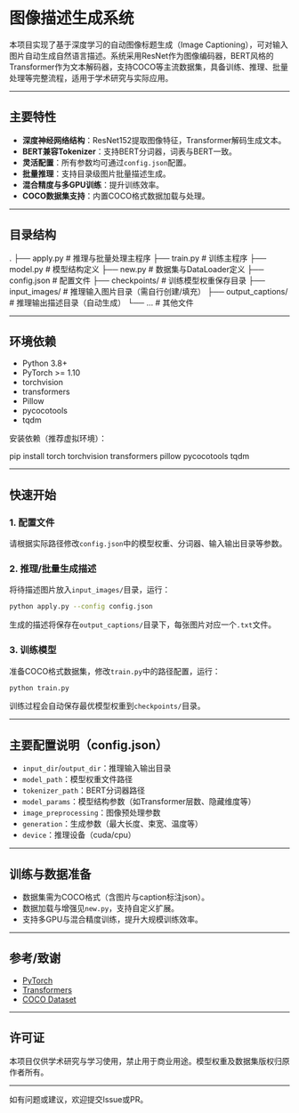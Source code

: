 # 图像描述生成系统

本项目实现了基于深度学习的自动图像标题生成（Image Captioning），可对输入图片自动生成自然语言描述。系统采用ResNet作为图像编码器，BERT风格的Transformer作为文本解码器，支持COCO等主流数据集，具备训练、推理、批量处理等完整流程，适用于学术研究与实际应用。

---

## 主要特性

- **深度神经网络结构**：ResNet152提取图像特征，Transformer解码生成文本。
- **BERT兼容Tokenizer**：支持BERT分词器，词表与BERT一致。
- **灵活配置**：所有参数均可通过`config.json`配置。
- **批量推理**：支持目录级图片批量描述生成。
- **混合精度与多GPU训练**：提升训练效率。
- **COCO数据集支持**：内置COCO格式数据加载与处理。

---

## 目录结构

.
├── apply.py                # 推理与批量处理主程序
├── train.py                # 训练主程序
├── model.py                # 模型结构定义
├── new.py                  # 数据集与DataLoader定义
├── config.json             # 配置文件
├── checkpoints/            # 训练模型权重保存目录
├── input_images/           # 推理输入图片目录（需自行创建/填充）
├── output_captions/        # 推理输出描述目录（自动生成）
└── ...                     # 其他文件

---

## 环境依赖

- Python 3.8+
- PyTorch >= 1.10
- torchvision
- transformers
- Pillow
- pycocotools
- tqdm

安装依赖（推荐虚拟环境）：

pip install torch torchvision transformers pillow pycocotools tqdm

---

## 快速开始

### 1. 配置文件

请根据实际路径修改`config.json`中的模型权重、分词器、输入输出目录等参数。

### 2. 推理/批量生成描述

将待描述图片放入`input_images/`目录，运行：

```bash
python apply.py --config config.json
```

生成的描述将保存在`output_captions/`目录下，每张图片对应一个`.txt`文件。

### 3. 训练模型

准备COCO格式数据集，修改`train.py`中的路径配置，运行：

```bash
python train.py
```

训练过程会自动保存最优模型权重到`checkpoints/`目录。

---

## 主要配置说明（config.json）

- `input_dir`/`output_dir`：推理输入输出目录
- `model_path`：模型权重文件路径
- `tokenizer_path`：BERT分词器路径
- `model_params`：模型结构参数（如Transformer层数、隐藏维度等）
- `image_preprocessing`：图像预处理参数
- `generation`：生成参数（最大长度、束宽、温度等）
- `device`：推理设备（cuda/cpu）

---

## 训练与数据准备

- 数据集需为COCO格式（含图片与caption标注json）。
- 数据加载与增强见`new.py`，支持自定义扩展。
- 支持多GPU与混合精度训练，提升大规模训练效率。

---

## 参考/致谢

- [PyTorch](https://pytorch.org/)
- [Transformers](https://huggingface.co/transformers/)
- [COCO Dataset](https://cocodataset.org/)

---

## 许可证

本项目仅供学术研究与学习使用，禁止用于商业用途。模型权重及数据集版权归原作者所有。

---

如有问题或建议，欢迎提交Issue或PR。
